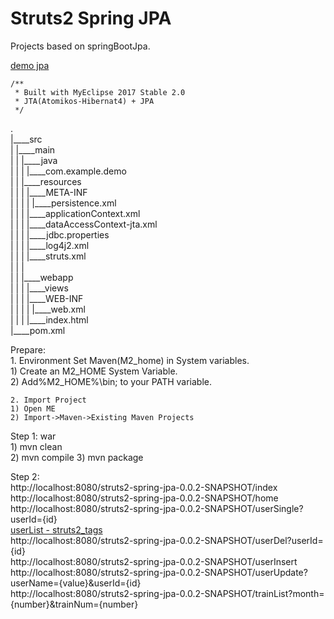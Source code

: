 Struts2 Spring JPA
===============

Projects based on springBootJpa.
    
[demo jpa](https://github.com/xiaobin80/demo-jpa-spring-boot2-mysql)


	/**
	 * Built with MyEclipse 2017 Stable 2.0
	 * JTA(Atomikos-Hibernat4) + JPA
	 */
	 
.        
|____src        
| |____main        
| | |____java        
| | | |____com.example.demo    
| | |____resources    
| | | |____META-INF    
| | | | |____persistence.xml    
| | | |____applicationContext.xml    
| | | |____dataAccessContext-jta.xml    
| | | |____jdbc.properties    
| | | |____log4j2.xml    
| | | |____struts.xml     
| | |        
| | |____webapp        
| | | |____views       
| | | |____WEB-INF        
| | | | |____web.xml        
| | | |____index.html        
|____pom.xml        
        

Prepare:    
    1. Environment
    Set Maven(M2_home) in System variables.    
    1) Create an M2_HOME System Variable.    
    2) Add%M2_HOME%\bin; to your PATH variable.    
    
    2. Import Project    
    1) Open ME    
    2) Import->Maven->Existing Maven Projects    

Step 1: war       
    1) mvn clean    
    2) mvn compile
    3) mvn package    
    

Step 2:    
     http://localhost:8080/struts2-spring-jpa-0.0.2-SNAPSHOT/index    
     http://localhost:8080/struts2-spring-jpa-0.0.2-SNAPSHOT/home    
     http://localhost:8080/struts2-spring-jpa-0.0.2-SNAPSHOT/userSingle?userId={id}    
     [userList - struts2_tags](http://localhost:8080/struts2-spring-jpa/userList)    
     http://localhost:8080/struts2-spring-jpa-0.0.2-SNAPSHOT/userDel?userId={id}    
     http://localhost:8080/struts2-spring-jpa-0.0.2-SNAPSHOT/userInsert    
     http://localhost:8080/struts2-spring-jpa-0.0.2-SNAPSHOT/userUpdate?userName={value}&userId={id}    
     http://localhost:8080/struts2-spring-jpa-0.0.2-SNAPSHOT/trainList?month={number}&trainNum={number}    
             

